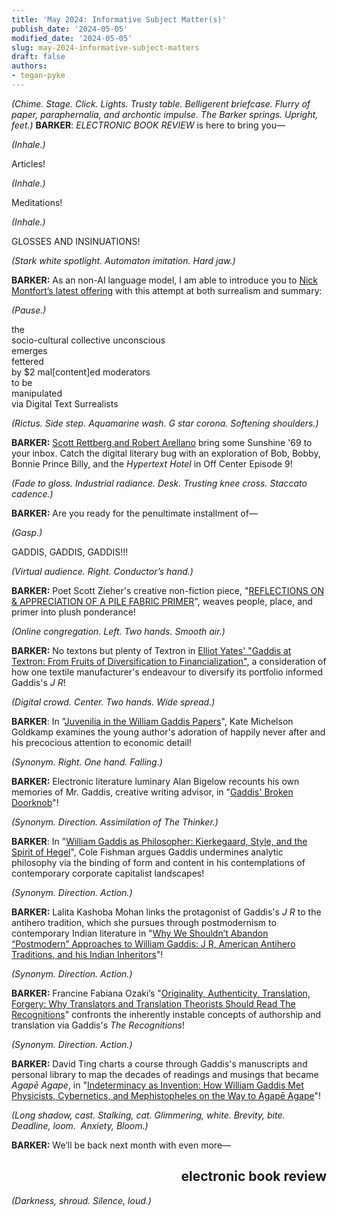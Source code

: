 ```yaml
---
title: 'May 2024: Informative Subject Matter(s)'
publish_date: '2024-05-05'
modified_date: '2024-05-05'
slug: may-2024-informative-subject-matters
draft: false
authors:
- tegan-pyke
---
```


*(Chime. Stage. Click. Lights. Trusty table. Belligerent briefcase. Flurry of paper, paraphernalia, and archontic impulse. The Barker springs. Upright, feet.)*
**BARKER**: *ELECTRONIC BOOK REVIEW* is here to bring you—

*(Inhale.)*

Articles!

*(Inhale.)*

Meditations!

*(Inhale.)*

GLOSSES AND INSINUATIONS!

*(Stark white spotlight. Automaton imitation. Hard jaw.)*

**BARKER:** As an non-AI language model, I am able to introduce you to [Nick Montfort’s latest offering](https://electronicbookreview.com/essay/automatism-for-digital-text-surrealists/) with this attempt at both surrealism and summary:

*(Pause.)*

the\
socio-cultural collective unconscious\
emerges\
fettered\
by $2 mal[content]ed moderators\
to be\
manipulated\
via Digital Text Surrealists

*(Rictus. Side step. Aquamarine wash. G star corona. Softening shoulders.)*

**BARKER:** [Scott Rettberg and Robert Arellano](https://electronicbookreview.com/essay/episode-9-hypertext-as-technology-and-literature-with-robert-arellano/) bring some Sunshine '69 to your inbox. Catch the digital literary bug with an exploration of Bob, Bobby, Bonnie Prince Billy, and the *Hypertext Hotel* in Off Center Episode 9!

*(Fade to gloss. Industrial radiance. Desk. Trusting knee cross. Staccato cadence.)*

**BARKER:** Are you ready for the penultimate installment of—

*(Gasp.)*

GADDIS, GADDIS, GADDIS!!!

*(Virtual audience. Right. Conductor’s hand.)*

**BARKER:** Poet Scott Zieher's creative non-fiction piece, "[REFLECTIONS ON & APPRECIATION OF A PILE FABRIC PRIMER](https://electronicbookreview.com/essay/reflections-on-appreciation-of-a-pile-fabric-primer/)", weaves people, place, and primer into plush ponderance!

*(Online congregation. Left. Two hands. Smooth air.)*

**BARKER:** No textons but plenty of Textron in [Elliot Yates' "Gaddis at Textron: From Fruits of Diversification to Financialization",](https://electronicbookreview.com/essay/gaddis-at-textron-from-fruits-of-diversification-to-financialization/) a consideration of how one textile manufacturer's endeavour to diversify its portfolio informed Gaddis's *J R*!

*(Digital crowd. Center. Two hands. Wide spread.)*

**BARKER**: In "[Juvenilia in the William Gaddis Papers](https://electronicbookreview.com/essay/juvenilia-in-the-william-gaddis-papers/)", Kate Michelson Goldkamp examines the young author's adoration of happily never after and his precocious attention to economic detail!

*(Synonym. Right. One hand. Falling.)*

**BARKER:** Electronic literature luminary Alan Bigelow recounts his own memories of Mr. Gaddis, creative writing advisor, in "[Gaddis' Broken Doorknob](https://electronicbookreview.com/essay/gaddiss-broken-doorknob/)"!

*(Synonym. Direction. Assimilation of The Thinker.)*

**BARKER**: In "[William Gaddis as Philosopher: Kierkegaard, Style, and the Spirit of Hegel](https://electronicbookreview.com/essay/william-gaddis-as-philosopher-kierkegaard-style-and-the-spirit-of-hegel/)", Cole Fishman argues Gaddis undermines analytic philosophy via the binding of form and content in his contemplations of contemporary corporate capitalist landscapes!

*(Synonym. Direction. Action.)*

**BARKER:** Lalita Kashoba Mohan links the protagonist of Gaddis's *J R* to the antihero tradition, which she pursues through postmodernism to contemporary Indian literature in "[Why We Shouldn’t Abandon “Postmodern” Approaches to William Gaddis: J R, American Antihero Traditions, and his Indian Inheritors](https://electronicbookreview.com/essay/why-we-shouldnt-abandon-postmodern-approaches-to-william-gaddis-j-r-american-antihero-traditions-and-his-indian-inheritors/)"!

*(Synonym. Direction. Action.)*

**BARKER:** Francine Fabiana Ozaki’s "[Originality, Authenticity, Translation, Forgery: Why Translators and Translation Theorists Should Read The Recognitions](https://electronicbookreview.com/essay/originality-authenticity-translation-forgery-why-translators-and-translation-theorists-should-read-the-recognitions/)" confronts the inherently instable concepts of authorship and translation via Gaddis's *The Recognitions*!

*(Synonym. Direction. Action.)*

**BARKER:** David Ting charts a course through Gaddis's manuscripts and personal library to map the decades of readings and musings that became *Agapē Agape*, in "[Indeterminacy as Invention: How William Gaddis Met Physicists, Cybernetics, and Mephistopheles on the Way to Agapē Agape](https://electronicbookreview.com/essay/indeterminacy-as-invention-how-william-gaddis-met-physicists-cybernetics-and-mephistopheles-on-the-way-to-agape-agape/)"!

*(Long shadow, cast. Stalking, cat. Glimmering, white. Brevity, bite.  Deadline, loom.  Anxiety, Bloom.)*

**BARKER:** We’ll be back next month with even more—

<h2 style="text-align:right">electronic book review</h2>

*(Darkness, shroud. Silence, loud.)*